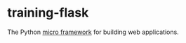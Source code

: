 # training-flask

The Python [micro framework](https://flask.palletsprojects.com/en/3.0.x/) for building web applications.
